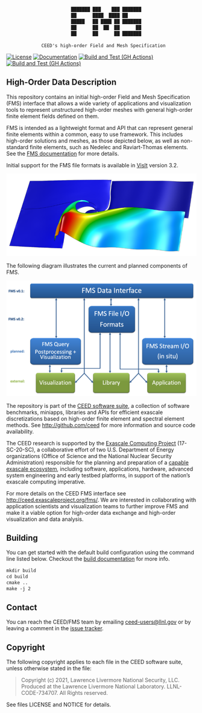                            ███████ ███    ███ ███████
                            ██      ████  ████ ██
                            █████   ██ ████ ██ ███████
                            ██      ██  ██  ██      ██
                            ██      ██      ██ ███████

                 CEED's high-order Field and Mesh Specification


[![License](https://img.shields.io/badge/License-BSD%202--Clause-orange.svg)](https://opensource.org/licenses/BSD-2-Clause)
[![Documentation](https://codedocs.xyz/CEED/FMS.svg)](https://codedocs.xyz/CEED/FMS/)
[![Build and Test (GH Actions)](https://github.com/CEED/FMS/actions/workflows/build-and-test.yaml/badge.svg?branch=master)](https://github.com/CEED/FMS/actions?query=workflow%3Abuild-and-test)
[![Build and Test (GH Actions)](https://github.com/CEED/FMS/actions/workflows/check-style.yaml/badge.svg?branch=master)](https://github.com/CEED/FMS/actions?query=workflow%3Acheck-style)


## High-Order Data Description

This repository contains an initial high-order Field and Mesh Specification
(FMS) interface that allows a wide variety of applications and visualization
tools to represent unstructured high-order meshes with general high-order finite
element fields defined on them.

FMS is intended as a lightweight format and API that can represent general
finite elements within a common, easy to use framework. This includes high-order
solutions and meshes, as those depicted below, as well as non-standard finite
elements, such as Nedelec and Raviart-Thomas elements. See the [FMS
documentation](doc/fms.md) for more details.

Initial support for the FMS file formats is available in
[VisIt](https://visit.llnl.gov/) version 3.2.

![High-order mesh and solution](doc/triple-pt-2x2.png)

The following diagram illustrates the current and planned components of FMS.

![FMS components](doc/components.png)

The repository is part of the [CEED software suite][ceed-soft], a collection of
software benchmarks, miniapps, libraries and APIs for efficient exascale
discretizations based on high-order finite element and spectral element methods.
See http://github.com/ceed for more information and source code availability.

The CEED research is supported by the [Exascale Computing Project][ecp]
(17-SC-20-SC), a collaborative effort of two U.S. Department of Energy
organizations (Office of Science and the National Nuclear Security
Administration) responsible for the planning and preparation of a [capable
exascale ecosystem](https://exascaleproject.org/what-is-exascale), including
software, applications, hardware, advanced system engineering and early testbed
platforms, in support of the nation’s exascale computing imperative.

For more details on the CEED FMS interface see http://ceed.exascaleproject.org/fms/.
We are interested in collaborating with application scientists and visualization
teams to further improve FMS and make it a viable option for high-order data
exchange and high-order visualization and data analysis.

## Building

You can get started with the default build configuration using the command line
listed below. Checkout the [build documentation](doc/build.md) for more info.

```console
mkdir build
cd build
cmake ..
make -j 2
```

## Contact

You can reach the CEED/FMS team by emailing [ceed-users@llnl.gov](mailto:ceed-users@llnl.gov)
or by leaving a comment in the [issue tracker](https://github.com/CEED/FMS/issues).

## Copyright

The following copyright applies to each file in the CEED software suite, unless
otherwise stated in the file:

> Copyright (c) 2021, Lawrence Livermore National Security, LLC. Produced at the
> Lawrence Livermore National Laboratory. LLNL-CODE-734707. All Rights reserved.

See files LICENSE and NOTICE for details.

[ceed-soft]:   http://ceed.exascaleproject.org/software/
[ecp]:         https://exascaleproject.org/exascale-computing-project
